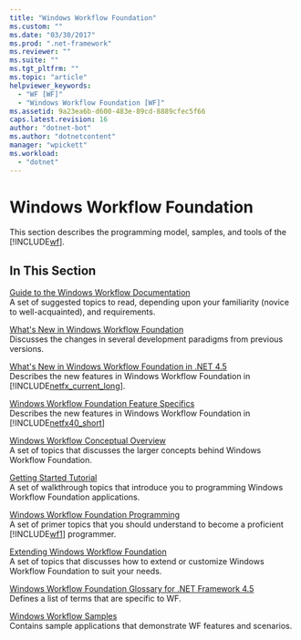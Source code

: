 ```yaml
---
title: "Windows Workflow Foundation"
ms.custom: ""
ms.date: "03/30/2017"
ms.prod: ".net-framework"
ms.reviewer: ""
ms.suite: ""
ms.tgt_pltfrm: ""
ms.topic: "article"
helpviewer_keywords: 
  - "WF [WF]"
  - "Windows Workflow Foundation [WF]"
ms.assetid: 9a23ea6b-d600-483e-89cd-8889cfec5f66
caps.latest.revision: 16
author: "dotnet-bot"
ms.author: "dotnetcontent"
manager: "wpickett"
ms.workload: 
  - "dotnet"
---
```

# Windows Workflow Foundation
This section describes the programming model, samples, and tools of the [!INCLUDE[wf](../../../includes/wf-md.md)].  
  
## In This Section  
 [Guide to the Windows Workflow Documentation](../../../docs/framework/windows-workflow-foundation/guide-to-the-documentation.md)  
 A set of suggested topics to read, depending upon your familiarity (novice to well-acquainted), and requirements.  
  
 [What's New in Windows Workflow Foundation](../../../docs/framework/windows-workflow-foundation/whats-new.md)  
 Discusses the changes in several development paradigms from previous versions.  
  
 [What's New in Windows Workflow Foundation in .NET 4.5](../../../docs/framework/windows-workflow-foundation/whats-new-in-wf-in-dotnet.md)  
 Describes the new features in Windows Workflow Foundation in [!INCLUDE[netfx_current_long](../../../includes/netfx-current-long-md.md)].  
  
 [Windows Workflow Foundation Feature Specifics](../../../docs/framework/windows-workflow-foundation/feature-specifics.md)  
 Describes the new features in Windows Workflow Foundation in  [!INCLUDE[netfx40_short](../../../includes/netfx40-short-md.md)]  
  
 [Windows Workflow Conceptual Overview](../../../docs/framework/windows-workflow-foundation/conceptual-overview.md)  
 A set of topics that discusses the larger concepts behind Windows Workflow Foundation.  
  
 [Getting Started Tutorial](../../../docs/framework/windows-workflow-foundation/getting-started-tutorial.md)  
 A set of walkthrough topics that introduce you to programming Windows Workflow Foundation applications.  
  
 [Windows Workflow Foundation Programming](../../../docs/framework/windows-workflow-foundation/programming.md)  
 A set of primer topics that you should understand to become a proficient [!INCLUDE[wf1](../../../includes/wf1-md.md)] programmer.  
  
 [Extending Windows Workflow Foundation](../../../docs/framework/windows-workflow-foundation/extend.md)  
 A set of topics that discusses how to extend or customize Windows Workflow Foundation to suit your needs.  
  
 [Windows Workflow Foundation Glossary for .NET Framework 4.5](../../../docs/framework/windows-workflow-foundation/glossary.md)  
 Defines a list of terms that are specific to WF.  
  
 [Windows Workflow Samples](../../../docs/framework/windows-workflow-foundation/samples/index.md)  
 Contains sample applications that demonstrate WF features and scenarios.
